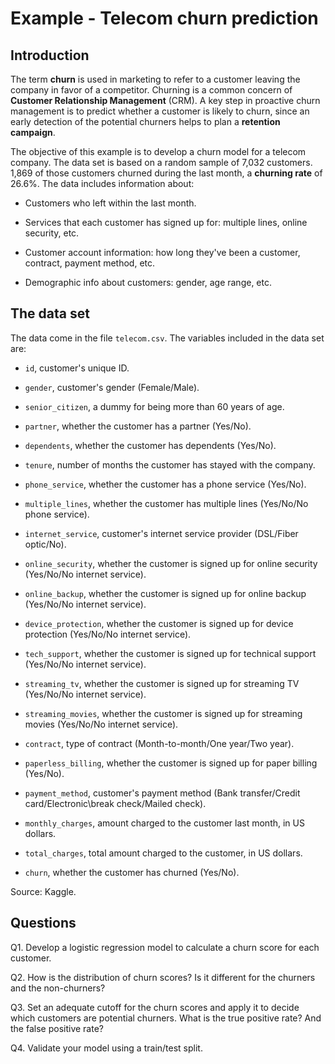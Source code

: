 # Example - Telecom churn prediction

## Introduction 

The term **churn** is used in marketing to refer to a customer leaving the company in favor of a competitor. Churning is a common concern of **Customer Relationship Management** (CRM). A key step in proactive churn management is to predict whether a customer is likely to churn, since an early detection of the potential churners helps to plan a **retention campaign**.

The objective of this example is to develop a churn model for a telecom company. The data set is based on a random sample of 7,032 customers. 1,869 of those customers churned during the last month, a **churning rate** of 26.6%. The data includes information about: 

* Customers who left within the last month.

* Services that each customer has signed up for: multiple lines, online security, etc. 

* Customer account information:  how long they've been a customer, contract, payment method, etc.

* Demographic info about customers: gender, age range, etc.

## The data set

The data come in the file `telecom.csv`. The variables included in the data set are: 

* `id`, customer's unique ID.

* `gender`, customer's gender (Female/Male).

* `senior_citizen`, a dummy for being more than 60 years of age.

* `partner`, whether the customer has a partner (Yes/No).

* `dependents`, whether the customer has dependents (Yes/No).

* `tenure`, number of months the customer has stayed with the company.

* `phone_service`, whether the customer has a phone service (Yes/No).

* `multiple_lines`, whether the customer has multiple lines (Yes/No/No phone service).

* `internet_service`, customer's internet service provider (DSL/Fiber optic/No).

* `online_security`, whether the customer is signed up for online security (Yes/No/No internet service).

* `online_backup`, whether the customer is signed up for online backup (Yes/No/No internet service).

* `device_protection`, whether the customer is signed up for device protection (Yes/No/No internet service).

* `tech_support`, whether the customer is signed up for technical support (Yes/No/No internet service).

* `streaming_tv`, whether the customer is signed up for streaming TV (Yes/No/No internet service).

* `streaming_movies`, whether the customer is signed up for streaming movies (Yes/No/No internet service).

* `contract`, type of contract (Month-to-month/One year/Two year).

* `paperless_billing`, whether the customer is signed up for paper billing (Yes/No).

* `payment_method`, customer's payment method (Bank transfer/Credit card/Electronic\break check/Mailed check).

* `monthly_charges`, amount charged to the customer last month, in US dollars.

* `total_charges`, total amount charged to the customer, in US dollars.

* `churn`, whether the customer has churned (Yes/No).

Source: Kaggle.

## Questions

Q1. Develop a logistic regression model to calculate a churn score for each customer.

Q2. How is the distribution of churn scores? Is it different for the churners and the non-churners?

Q3. Set an adequate cutoff for the churn scores and apply it to decide which customers are potential churners. What is the true positive rate? And the false positive rate?

Q4. Validate your model using a train/test split.
